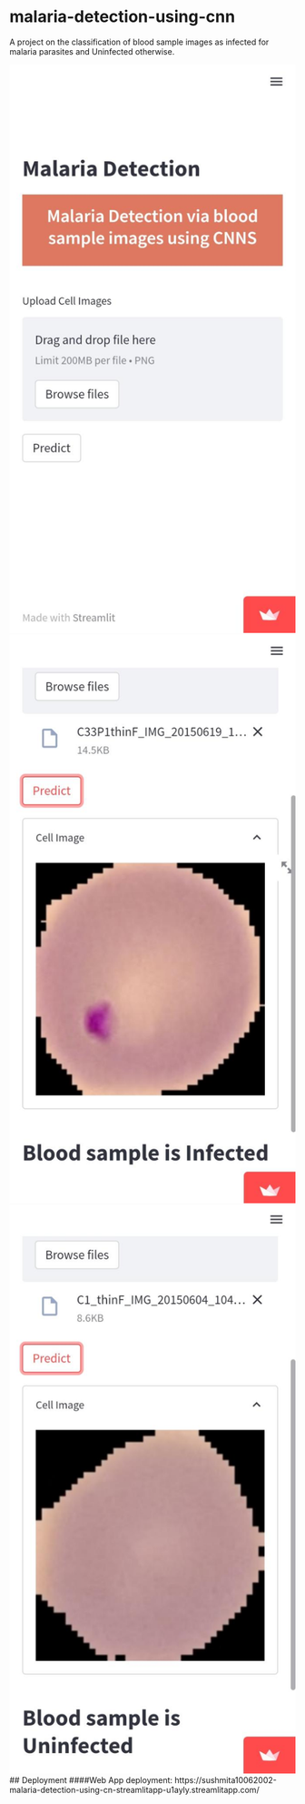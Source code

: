 # malaria-detection-using-cnn
A project on the classification of blood sample images as infected for malaria parasites and Uninfected otherwise.

<div>
  <img src="images/img1.jpeg" style="width: 600px; height: 1000px"/>
  <img src="images/img2.jpeg" style="width: 600px; height: 1000px"/>
  <img src="images/img3.jpeg" style="width: 600px; height: 1000px"/>
</div>
## Deployment 
####Web App deployment: https://sushmita10062002-malaria-detection-using-cn-streamlitapp-u1ayly.streamlitapp.com/
